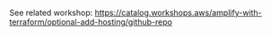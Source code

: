 See related workshop: https://catalog.workshops.aws/amplify-with-terraform/optional-add-hosting/github-repo

<!-- BEGINNING OF PRE-COMMIT-TERRAFORM DOCS HOOK -->
<!-- END OF PRE-COMMIT-TERRAFORM DOCS HOOK -->
